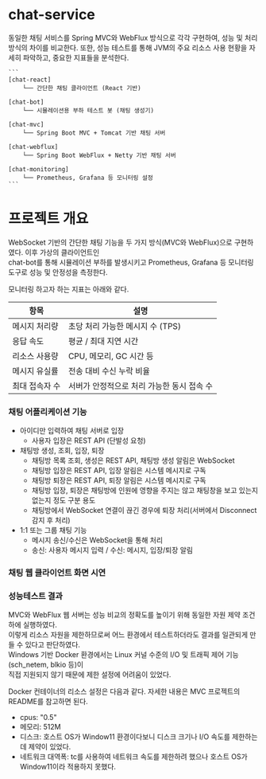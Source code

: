 # chat-service
동일한 채팅 서비스를 Spring MVC와 WebFlux 방식으로 각각 구현하여, 성능 및 처리 방식의 차이를 비교한다.
또한, 성능 테스트를 통해 JVM의 주요 리소스 사용 현황을 자세히 파악하고, 중요한 지표들을 분석한다.

<pre><code>```
[chat-react]
    └── 간단한 채팅 클라이언트 (React 기반)

[chat-bot]
    └── 시뮬레이션용 부하 테스트 봇 (채팅 생성기)

[chat-mvc]
    └── Spring Boot MVC + Tomcat 기반 채팅 서버

[chat-webflux]
    └── Spring Boot WebFlux + Netty 기반 채팅 서버

[chat-monitoring]
    └── Prometheus, Grafana 등 모니터링 설정
``` </code></pre>


# 프로젝트 개요
WebSocket 기반의 간단한 채팅 기능을 두 가지 방식(MVC와 WebFlux)으로 구현하였다. 이후 가상의 클라이언트인  
chat-bot를 통해 시뮬레이션 부하를 발생시키고 Prometheus, Grafana 등 모니터링 도구로 성능 및 안정성을 측정한다.  

모니터링 하고자 하는 지표는 아래와 같다.  

| 항목           | 설명                                      |
|----------------|-------------------------------------------|
| 메시지 처리량   | 초당 처리 가능한 메시지 수 (TPS)          |
| 응답 속도       | 평균 / 최대 지연 시간                    |
| 리소스 사용량   | CPU, 메모리, GC 시간 등                     |
| 메시지 유실률   | 전송 대비 수신 누락 비율                  |
| 최대 접속자 수  | 서버가 안정적으로 처리 가능한 동시 접속 수 |


### 채팅 어플리케이션 기능
* 아이디만 입력하여 채팅 서버로 입장
    * 사용자 입장은 REST API (단발성 요청)
* 채팅방 생성, 조회, 입장, 퇴장
    * 채팅방 목록 조회, 생성은 REST API, 채팅방 생성 알림은 WebSocket
    * 채팅방 입장은 REST API, 입장 알림은 시스템 메시지로 구독
    * 채팅방 퇴장은 REST API, 퇴장 알림은 시스템 메시지로 구독
    * 채팅방 입장, 퇴장은 채팅방에 인원에 영향을 주지는 않고 채팅창을 보고 있는지 없는지 정도 구분 용도
    * 채팅방에서 WebSocket 연결이 끊긴 경우에 퇴장 처리(서버에서 Disconnect 감지 후 처리)
* 1:1 또는 그룹 채팅 기능
    * 메시지 송신/수신은 WebSocket을 통해 처리
    * 송신: 사용자 메시지 입력 / 수신: 메시지, 입장/퇴장 알림


### 채팅 웹 클라이언트 화면 시연



### 성능테스트 결과
MVC와 WebFlux 웹 서버는 성능 비교의 정확도를 높이기 위해 동일한 자원 제약 조건하에 실행하였다.  
이렇게 리소스 자원을 제한하므로써 어느 환경에서 테스트하더라도 결과를 일관되게 만들 수 있다고 판단하였다.  
Windows 기반 Docker 환경에서는 Linux 커널 수준의 I/O 및 트래픽 제어 기능(sch_netem, blkio 등)이  
직접 지원되지 않기 때문에 제한 설정에 어려움이 있었다.  

Docker 컨테이너의 리소스 설정은 다음과 같다. 자세한 내용은 MVC 프로젝트의 README를 참고하면 된다.
- cpus: "0.5"
- 메모리: 512M
- 디스크: 호스트 OS가 Window11 환경이다보니 디스크 크기나 I/O 속도를 제한하는데 제약이 있었다.
- 네트워크 대역폭: tc를 사용하여 네트워크 속도를 제한하려 했으나 호스트 OS가 Window11이라 적용하지 못했다.